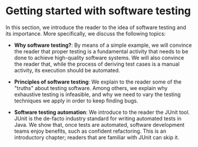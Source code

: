# Getting started with software testing

In this section, we introduce the reader to the idea of software testing and its importance. More specifically, we discuss the following topics:

* **Why software testing?**: By means of a simple example, we will convince the reader that proper testing is a fundamental activity that needs to be done to achieve high-quality software systems. We will also convince the reader that, while the process of deriving test cases is a manual activity, its execution should be automated.

* **Principles of software testing**: We explain to the reader some of the "truths" about testing software. Among others, we explain why exhaustive testing is infeasible, and why we need to vary the testing techniques we apply in order to keep finding bugs.

* **Software testing automation**: We introduce to the reader the JUnit tool. JUnit is the de-facto industry standard for writing automated tests in Java. We show that, once tests are automated, software development teams enjoy benefits, such as confident refactoring. This is an introductory chapter; readers that are familiar with JUnit can skip it.
